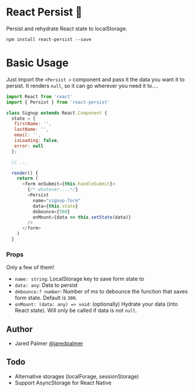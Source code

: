 # React Persist 💾

Persist and rehydrate React state to localStorage.

```
npm install react-persist --save
```

# Basic Usage

Just import the `<Persist >` component and pass it the data you want it to persist. It renders `null`, so it can go wherever you need it to....

```js
import React from 'react'
import { Persist } from 'react-persist'

class Signup extends React.Component {
  state = {
   firstName: '',
   lastName: '',
   email: '',
   isLoading: false,
   error: null
  };

  // ...

  render() {
    return (
      <form onSubmit={this.handleSubmit}>
        {/* whatever....*/}
        <Persist 
          name="signup-form" 
          data={this.state} 
          debounce={500} 
          onMount={data => this.setState(data)}
        />
      </form>
    )
  }
```

### Props

Only a few of them!

- `name: string`: LocalStorage key to save form state to
- `data: any`: Data to persist
- `debounce:? number`:  Number of ms to debounce the function that saves form state. Default is `300`.
- `onMount: (data: any) => void`: (optionally) Hydrate your data (into React state). Will only be called if data is not `null`.


## Author

- Jared Palmer [@jaredpalmer](https://twitter.com/jaredpalmer)


## Todo

- Alternative storages (localForage, sessionStorage)
- Support AsyncStorage for React Native
